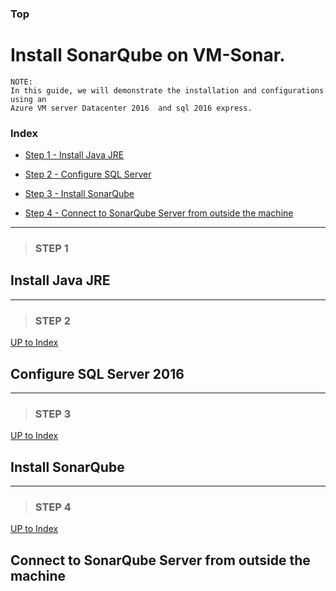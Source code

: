 ### **Top**
# Install SonarQube on VM-Sonar.

    NOTE: 
    In this guide, we will demonstrate the installation and configurations using an 
    Azure VM server Datacenter 2016  and sql 2016 express. 

### **Index**

- [Step 1 - Install Java JRE](#step-1)

- [Step 2 - Configure SQL Server](#step-2)

- [Step 3 - Install SonarQube](#step-3)

- [Step 4 - Connect to SonarQube Server from outside the machine](#step-4)

---


> ### **STEP 1**

## Install Java JRE


---
>
> ### **STEP 2**

[UP to Index](#top)

## Configure SQL Server 2016



---
>
> ### **STEP 3**

[UP to Index](#top)

## Install SonarQube



---
>
> ### **STEP 4**

[UP to Index](#top)

## Connect to SonarQube Server from outside the machine


